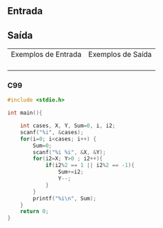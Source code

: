 <html>
<body style="padding: 10px 0px;">
    <div class="header">
<h1></h1>
        <div class="problem">
            <div class="description">
                <p>
</p>
            </div>
            <h2>Entrada</h2>
            <div class="input">
                <p>
</p>
            </div>
            <h2>Saída</h2>
            <div class="output">
                <p>
</p>
            </div>
            <div class="both"></div>
            <table>
                <tbody>
                    <tr>
                        <td>Exemplos de Entrada</td>
                        <td>Exemplos de Saída</td>
                    </tr>
                    <tr>
                        <td class="division">
                            <p>
</p>
                            </p>
                        </td>
                        <td>
                            <p>
</p>
                            </p>
                        </td>
                    </tr>
                </tbody>
            </table>
        </div>
    </div>
</body>
</html>

### C99

```c
#include <stdio.h>

int main(){

    int cases, X, Y, Sum=0, i, i2;
    scanf("%i", &cases);
    for(i=0; i<cases; i++) {
        Sum=0;
        scanf("%i %i", &X, &Y);
        for(i2=X; Y>0 ; i2++){
            if(i2%2 == 1 || i2%2 == -1){
                Sum+=i2;
                Y--;
            }
        }
        printf("%i\n", Sum);
    }
    return 0;
}
```

